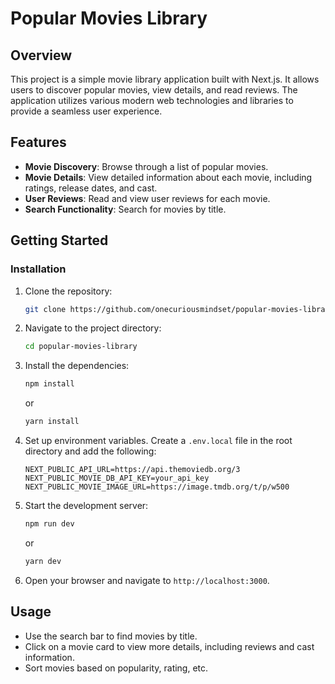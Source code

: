 # Popular Movies Library

## Overview

This project is a simple movie library application built with Next.js. It allows users to discover popular movies, view details, and read reviews. The application utilizes various modern web technologies and libraries to provide a seamless user experience.

## Features

- **Movie Discovery**: Browse through a list of popular movies.
- **Movie Details**: View detailed information about each movie, including ratings, release dates, and cast.
- **User Reviews**: Read and view user reviews for each movie.
- **Search Functionality**: Search for movies by title.

## Getting Started

### Installation

1. Clone the repository:

   ```bash
   git clone https://github.com/onecuriousmindset/popular-movies-library.git
   ```

2. Navigate to the project directory:

   ```bash
   cd popular-movies-library
   ```

3. Install the dependencies:

   ```bash
   npm install
   ```

   or

   ```bash
   yarn install
   ```

4. Set up environment variables. Create a `.env.local` file in the root directory and add the following:

   ```plaintext
   NEXT_PUBLIC_API_URL=https://api.themoviedb.org/3
   NEXT_PUBLIC_MOVIE_DB_API_KEY=your_api_key
   NEXT_PUBLIC_MOVIE_IMAGE_URL=https://image.tmdb.org/t/p/w500
   ```

5. Start the development server:

   ```bash
   npm run dev
   ```

   or

   ```bash
   yarn dev
   ```

6. Open your browser and navigate to `http://localhost:3000`.

## Usage

- Use the search bar to find movies by title.
- Click on a movie card to view more details, including reviews and cast information.
- Sort movies based on popularity, rating, etc.
